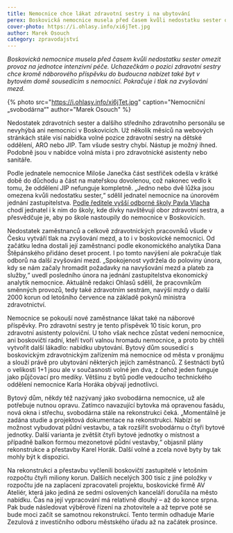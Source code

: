```yaml
---
title: Nemocnice chce lákat zdravotní sestry i na ubytování
perex: Boskovická nemocnice musela před časem kvůli nedostatku sester omezit provoz na jednotce intenzivní péče. Uchazečkám o pozici zdravotní sestry chce kromě náborového příspěvku do budoucna nabízet také byt.
cover-photo: https://i.ohlasy.info/xi6jTet.jpg
author: Marek Osouch
category: zpravodajství
---
```


*Boskovická nemocnice musela před časem kvůli nedostatku sester omezit provoz na jednotce intenzivní péče. Uchazečkám o pozici zdravotní sestry chce kromě náborového příspěvku do budoucna nabízet také byt v bytovém domě sousedícím s nemocnicí. Pokračuje i tlak na zvyšování mezd.*

{% photo src="https://i.ohlasy.info/xi6jTet.jpg" caption="Nemocniční „svobodárna“" author="Marek Osouch" %}

Nedostatek zdravotních sester a dalšího středního zdravotního personálu se nevyhýbá ani nemocnici v Boskovicích. Už několik měsíců na webových stránkách stále visí nabídka volné pozice zdravotní sestry na dětské oddělení, ARO nebo JIP. Tam všude sestry chybí. Nástup je možný ihned. Podobně jsou v nabídce volná místa i pro zdravotnické asistenty nebo sanitáře.

Podle jednatele nemocnice Miloše Janečka část sestřiček odešla v krátké době do důchodu a část na mateřskou dovolenou, což nakonec vedlo k tomu, že oddělení JIP nefunguje kompletně. „Jedno nebo dvě lůžka jsou omezena kvůli nedostatku sester,“ sdělil jednatel nemocnice na únorovém jednání zastupitelstva. [Podle ředitele vyšší odborné školy Pavla Vlacha](http://www.ohlasy.info/clanky/2017/04/rozhovor-vlach.html) chodí jednatel i k nim do školy, kde dívky navštěvují obor zdravotní sestra, a přesvědčuje je, aby po škole nastoupily do nemocnice v Boskovicích.

Nedostatek zaměstnanců a celkově zdravotnických pracovníků všude v Česku vytváří tlak na zvyšování mezd, a to i v boskovické nemocnici. Od začátku ledna dostali její zaměstnanci podle ekonomického analytika Dana Štěpánského přidáno deset procent. I po tomto navýšení ale pokračuje tlak odborů na další zvyšování mezd. „Spokojenost vydržela do poloviny února, kdy se nám začaly hromadit požadavky na navyšování mezd a plateb za služby,“ uvedl posledního února na jednání zastupitelstva ekonomický analytik nemocnice. Aktuálně redakci Ohlasů sdělil, že pracovníkům směnných provozů, tedy také zdravotním sestrám, navýší mzdy o další 2000 korun od letošního července na základě pokynů ministra zdravotnictví.

Nemocnice se pokouší nové zaměstnance lákat také na náborové příspěvky. Pro zdravotní sestry je tento příspěvek 10 tisíc korun, pro zdravotní asistenty poloviční. U toho však nechce zůstat vedení nemocnice, ani boskovičtí radní, kteří tvoří valnou hromadu nemocnice, a proto by chtěli vytvořit další lákadlo: nabídku ubytování. Bytový dům sousedící s boskovickým zdravotnickým zařízením má nemocnice od města v pronájmu a slouží právě pro ubytování některých jejích zaměstnanců. Z šestnácti bytů o velikosti 1+1 jsou ale v současnosti volné jen dva, z čehož jeden funguje jako půjčovací pro mediky. Většinu z bytů podle vedoucího technického oddělení nemocnice Karla Horáka obývají jednotlivci.

Bytový dům, někdy též nazývaný jako svobodárna nemocnice, už ale potřebuje nutnou opravu. Zatímco navazující bytovka má opravenou fasádu, nová okna i střechu, svobodárna stále na rekonstrukci čeká. „Momentálně je zadána studie a projektová dokumentace na rekonstrukci. Nabízí se možnost vybudovat půdní vestavbu, a tak rozšířit svobodárnu o čtyři bytové jednotky. Další varianta je zvětšit čtyři bytové jednotky o místnost a případně balkon formou mezonetové půdní vestavby,“ objasnil plány rekonstrukce a přestavby Karel Horák. Další volné a zcela nové byty by tak mohly být k dispozici.

Na rekonstrukci a přestavbu vyčlenili boskovičtí zastupitelé v letošním rozpočtu čtyři miliony korun. Dalších necelých 300 tisíc z jiné položky v rozpočtu jde na zaplacení zpracovateli projektu, boskovické firmě AV Ateliér, která jako jediná ze sedmi oslovených kanceláří doručila na město nabídku. Čas na její vypracování má relativně dlouhý – až do konce srpna. Pak bude následovat výběrové řízení na zhotovitele a až teprve poté se bude moci začít se samotnou rekonstrukcí. Tento termín odhaduje Marie Zezulová z investičního odboru městského úřadu až na začátek prosince.
